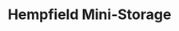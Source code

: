 ---
title: "Hempfield Mini-Storage"
url: /greensburg/hempfield-mini-storage/
shop: storage rental
---